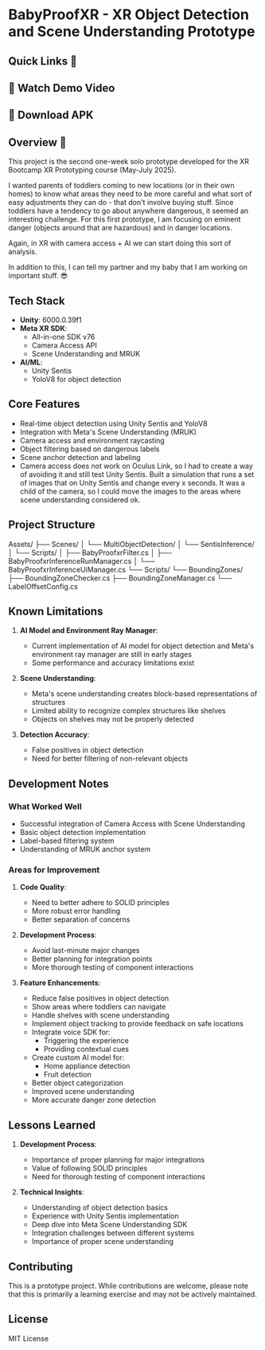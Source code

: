 # BabyProofXR - XR Object Detection and Scene Understanding Prototype

## Quick Links 🔗
## 🎥 Watch Demo Video
## 📱 Download APK

## Overview 🎯
This project is the second one-week solo prototype developed for the XR Bootcamp XR Prototyping course (May-July 2025). 

I wanted parents of toddlers coming to new locations (or in their own homes) to know what areas they need to be more careful and what sort of easy adjustments they can do - that don't involve buying stuff. Since toddlers have a tendency to go about anywhere dangerous, it seemed an interesting challenge. For this first prototype, I am focusing on eminent danger (objects around that are hazardous) and in danger locations.

Again, in XR with camera access + AI we can start doing this sort of analysis.

In addition to this, I can tell my partner and my baby that I am working on important stuff. 😎

## Tech Stack
- **Unity**: 6000.0.39f1
- **Meta XR SDK**: 
  - All-in-one SDK v76
  - Camera Access API
  - Scene Understanding and MRUK
- **AI/ML**: 
  - Unity Sentis
  - YoloV8 for object detection

## Core Features
- Real-time object detection using Unity Sentis and YoloV8
- Integration with Meta's Scene Understanding (MRUK)
- Camera access and environment raycasting
- Object filtering based on dangerous labels
- Scene anchor detection and labeling
- Camera access does not work on Oculus Link, so I had to create a way of avoiding it and still test Unity Sentis. Built a simulation that runs a set of images that on Unity Sentis and change every x seconds. It was a child of the camera, so I could move the images to the areas where scene understanding considered ok.

## Project Structure
Assets/
├── Scenes/
│ └── MultiObjectDetection/
│ └── SentisInference/
│ └── Scripts/
│ ├── BabyProofxrFilter.cs
│ ├── BabyProofxrInferenceRunManager.cs
│ └── BabyProofxrInferenceUiManager.cs
└── Scripts/
└── BoundingZones/
├── BoundingZoneChecker.cs
├── BoundingZoneManager.cs
└── LabelOffsetConfig.cs


## Known Limitations
1. **AI Model and Environment Ray Manager**:
   - Current implementation of AI model for object detection and Meta's environment ray manager are still in early stages
   - Some performance and accuracy limitations exist

2. **Scene Understanding**:
   - Meta's scene understanding creates block-based representations of structures
   - Limited ability to recognize complex structures like shelves
   - Objects on shelves may not be properly detected

3. **Detection Accuracy**:
   - False positives in object detection
   - Need for better filtering of non-relevant objects

## Development Notes
### What Worked Well
- Successful integration of Camera Access with Scene Understanding
- Basic object detection implementation
- Label-based filtering system
- Understanding of MRUK anchor system

### Areas for Improvement
1. **Code Quality**:
   - Need to better adhere to SOLID principles
   - More robust error handling
   - Better separation of concerns

2. **Development Process**:
   - Avoid last-minute major changes
   - Better planning for integration points
   - More thorough testing of component interactions

3. **Feature Enhancements**:
   - Reduce false positives in object detection
   - Show areas where toddlers can navigate
   - Handle shelves with scene understanding
   - Implement object tracking to provide feedback on safe locations
   - Integrate voice SDK for:
     - Triggering the experience
     - Providing contextual cues
   - Create custom AI model for:
     - Home appliance detection
     - Fruit detection
   - Better object categorization
   - Improved scene understanding
   - More accurate danger zone detection

## Lessons Learned
1. **Development Process**:
   - Importance of proper planning for major integrations
   - Value of following SOLID principles
   - Need for thorough testing of component interactions

2. **Technical Insights**:
   - Understanding of object detection basics
   - Experience with Unity Sentis implementation
   - Deep dive into Meta Scene Understanding SDK
   - Integration challenges between different systems
   - Importance of proper scene understanding

## Contributing
This is a prototype project. While contributions are welcome, please note that this is primarily a learning exercise and may not be actively maintained.

## License
MIT License